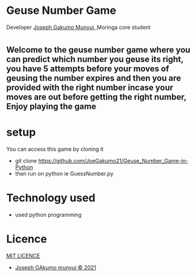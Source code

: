 # Geuse Number Game
Developer <a href="#">Joseph Gakumo Munyui, </a>Moringa core student
#

## Welcome to the geuse number game where you can predict which number you geuse its right, you have 5 attempts before your moves of geusing the number expires and then you are provided with the right number incase your moves are out before getting the right number, Enjoy playing the game
# setup
You can access this game by cloning it
* git clone https://github.com/JoeGakumo21/Geuse_Number_Game-in-Python
* then run on python  ie GuessNumber.py
# Technology used
* used python programming
# Licence
<a href="https://choosealicense.com/licenses/mit/">MIT LICENCE
* Joseph GAkumo munyui &copy; 2021
